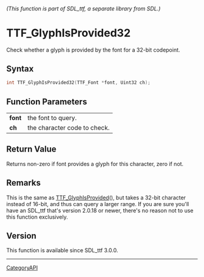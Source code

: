 ###### (This function is part of SDL_ttf, a separate library from SDL.)
# TTF_GlyphIsProvided32

Check whether a glyph is provided by the font for a 32-bit codepoint.

## Syntax

```c
int TTF_GlyphIsProvided32(TTF_Font *font, Uint32 ch);

```

## Function Parameters

|              |                              |
| ------------ | ---------------------------- |
| **font**     | the font to query.           |
| **ch**       | the character code to check. |

## Return Value

Returns non-zero if font provides a glyph for this character, zero if not.

## Remarks

This is the same as [TTF_GlyphIsProvided](TTF_GlyphIsProvided.md)(), but takes
a 32-bit character instead of 16-bit, and thus can query a larger range. If
you are sure you'll have an SDL_ttf that's version 2.0.18 or newer, there's
no reason not to use this function exclusively.

## Version

This function is available since SDL_ttf 3.0.0.

----
[CategoryAPI](CategoryAPI.md)
